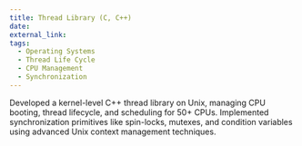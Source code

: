 ```yaml
---
title: Thread Library (C, C++)
date:
external_link:
tags:
  - Operating Systems
  - Thread Life Cycle
  - CPU Management
  - Synchronization
---
```


Developed a kernel-level C++ thread library on Unix, managing CPU booting, thread lifecycle, and scheduling for 50+ CPUs. Implemented synchronization primitives like spin-locks, mutexes, and condition variables using advanced Unix context management techniques.

<!--more-->
